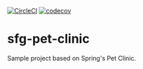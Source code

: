 [![CircleCI](https://circleci.com/gh/ouzture/sfg-pet-clinic.svg?style=svg)](https://circleci.com/gh/ouzture/sfg-pet-clinic)
[![codecov](https://codecov.io/gh/ouzture/sfg-pet-clinic/branch/master/graph/badge.svg)](https://codecov.io/gh/ouzture/sfg-pet-clinic)
# sfg-pet-clinic

Sample project based on Spring's Pet Clinic.
